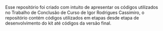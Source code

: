 Esse repositório foi criado com intuito de apresentar os códigos utilizados no Trabalho de Conclusão de Curso de Igor Rodrigues Cassimiro, o repositório contém códigos utilizados em etapas desde etapa de desenvolvimento do kit até códigos da versão final.

